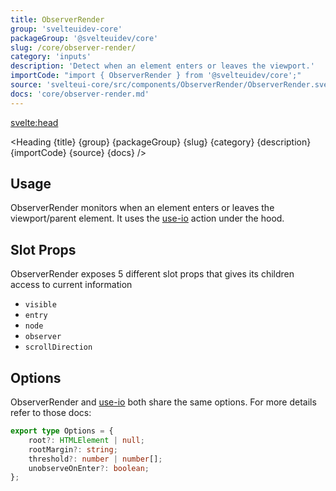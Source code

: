 ```yaml
---
title: ObserverRender
group: 'svelteuidev-core'
packageGroup: '@svelteuidev/core'
slug: /core/observer-render/
category: 'inputs'
description: 'Detect when an element enters or leaves the viewport.'
importCode: "import { ObserverRender } from '@svelteuidev/core';"
source: 'svelteui-core/src/components/ObserverRender/ObserverRender.svelte'
docs: 'core/observer-render.md'
---
```


<script>
    import { Demo, ObserverRenderDemos } from '@svelteuidev/demos';
	import { Heading } from "$lib/components";
  	import { base } from '$app/paths';
</script>

<svelte:head>
  <title>{title} - SvelteUI</title>
</svelte:head>

<Heading {title} {group} {packageGroup} {slug} {category} {description} {importCode} {source} {docs} />

## Usage

ObserverRender monitors when an element enters or leaves the viewport/parent element. It uses the [use-io]({base}/composables/use-io) action under the hood.

<Demo demo={ObserverRenderDemos.usage} />

## Slot Props

ObserverRender exposes 5 different slot props that gives its children access to current information

- `visible`
- `entry`
- `node`
- `observer`
- `scrollDirection`

<Demo demo={ObserverRenderDemos.slots} />

## Options

ObserverRender and [use-io]({base}/composables/use-io) both share the same options. For more details refer to those docs:

```ts
export type Options = {
	root?: HTMLElement | null;
	rootMargin?: string;
	threshold?: number | number[];
	unobserveOnEnter?: boolean;
};
```
